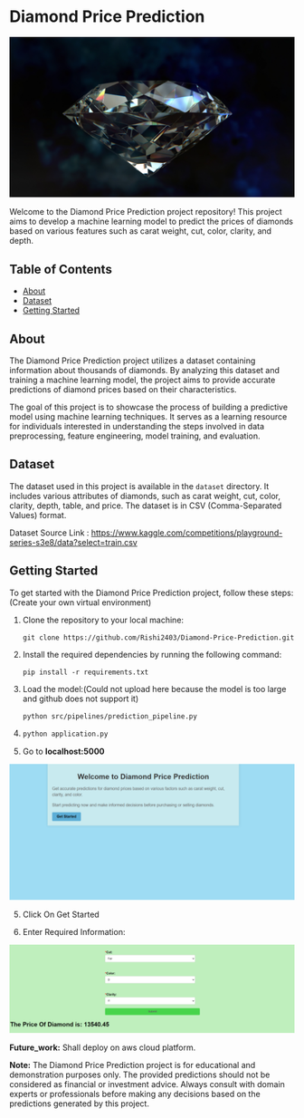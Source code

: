 # Diamond Price Prediction

![Diamond Price Prediction](https://github.com/Ahmad10Raza/Diamond-Price-Prediction/blob/master/templates/Images/diamond.jpg)

Welcome to the Diamond Price Prediction project repository! This project aims to develop a machine learning model to predict the prices of diamonds based on various features such as carat weight, cut, color, clarity, and depth.

## Table of Contents

- [About](#about)
- [Dataset](#dataset)
- [Getting Started](#getting-started)

## About

The Diamond Price Prediction project utilizes a dataset containing information about thousands of diamonds. By analyzing this dataset and training a machine learning model, the project aims to provide accurate predictions of diamond prices based on their characteristics.

The goal of this project is to showcase the process of building a predictive model using machine learning techniques. It serves as a learning resource for individuals interested in understanding the steps involved in data preprocessing, feature engineering, model training, and evaluation.

## Dataset

The dataset used in this project is available in the `dataset` directory. It includes various attributes of diamonds, such as carat weight, cut, color, clarity, depth, table, and price. The dataset is in CSV (Comma-Separated Values) format.

Dataset Source Link : https://www.kaggle.com/competitions/playground-series-s3e8/data?select=train.csv

## Getting Started

To get started with the Diamond Price Prediction project, follow these steps:
(Create your own virtual environment)

1. Clone the repository to your local machine:
   ```
   git clone https://github.com/Rishi2403/Diamond-Price-Prediction.git
   ```

2. Install the required dependencies by running the following command:
   ```
   pip install -r requirements.txt
   ```
3. Load the model:(Could not upload here because the model is too large and github does not support it)
   ```
   python src/pipelines/prediction_pipeline.py
   ```

3. ```python
   python application.py
   
4. Go to  **localhost:5000**

![Home Page](templates/images/index.png)

5. Click On Get Started
  
6. Enter Required Information:

![Prediction Page](templates/images/form2.png)


**Future_work:** Shall deploy on aws cloud platform.

**Note:** The Diamond Price Prediction project is for educational and demonstration purposes only. The provided predictions should not be considered as financial or investment advice. Always consult with domain experts or professionals before making any decisions based on the predictions generated by this project. 
